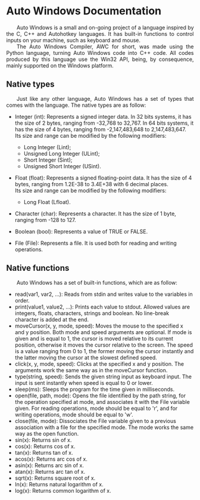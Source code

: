 <h1>Auto Windows Documentation</h1>
<div class="line"></div>

<p align="justify">&emsp;&emsp;Auto Windows is a small and on-going project of a language inspired by the C, C++ and Autohotkey languages. It has built-in functions to control inputs on your machine, such as keyboard and mouse.
<br>
&emsp;&emsp;The Auto Windows Compiler, AWC for short, was made using the Python language, turning Auto Windows code into C++ code. All codes produced by this language use the Win32 API, being, by consequence, mainly supported on the Windows platform.</p>

## Native types	
<p align="justify">&emsp;&emsp;Just like any other language, Auto Windows has a set of types that comes with the language. The native types are as follow:</p>

- Integer (int): Represents a signed integer data. In 32 bits systems, it has the size of 2 bytes, ranging from -32,768 to 32,767. In 64 bits systems, it has the size of 4 bytes, ranging from -2,147,483,648 to 2,147,483,647.<br>Its size and range can be modified by the following modifiers:
	- Long Integer (Lint);
	- Unsigned Long Integer (ULint);
	- Short Integer (Sint);
	- Unsigned Short Integer (USint).

- Float (float): Represents a signed floating-point data. It has the size of 4 bytes, ranging from 1.2E-38 to 3.4E+38 with 6 decimal places.<br>Its size and range can be modified by the following modifiers:
	- Long Float (Lfloat).

- Character (char): Represents a character. It has the size of 1 byte, ranging from -128 to 127.

- Boolean (bool): Represents a value of TRUE or FALSE.

- File (File): Represents a file. It is used both for reading and writing operations.

## Native functions
<p align="justify">&emsp;&emsp;Auto Windows has a set of built-in functions, which are as follow:</p>

- read(var1, var2, ...): Reads from stdin and writes value to the variables in order.
- print(value1, value2, ...): Prints each value to stdout. Allowed values are integers, floats, characters, strings and boolean. No line-break character is added at the end.
- moveCursor(x, y, mode, speed): Moves the mouse to the specified x and y position. Both mode and speed arguments are optional. If mode is given and is equal to 1, the cursor is moved relative to its current position, otherwise it moves the cursor relative to the screen. The speed is a value ranging from 0 to 1, the former moving the cursor instantly and the latter moving the cursor at the slowest defined speed.
- click(x, y, mode, speed): Clicks at the specified x and y position. The arguments work the same way as in the moveCursor function.
- type(string, speed): Sends the given string input as keyboard input. The input is sent instantly when speed is equal to 0 or lower.
- sleep(ms): Sleeps the program for the time given in milliseconds.
- open(file, path, mode): Opens the file identified by the path string, for the operation specified at mode, and associates it with the File variable given. For reading operations, mode should be equal to 'r', and for writing operations, mode should be equal to 'w'.
- close(file, mode): Dissociates the File variable given to a previous association with a file for the specified mode. The mode works the same way as the open function.
- sin(x): Returns sin of x.
- cos(x): Returns cos of x.
- tan(x): Returns tan of x.
- acos(x): Returns arc cos of x.
- asin(x): Returns arc sin of x.
- atan(x): Returns arc tan of x.
- sqrt(x): Returns square root of x.
- ln(x): Returns natural logarithm of x.
- log(x): Returns common logarithm of x.
